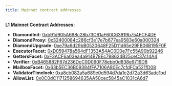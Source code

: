 ```yaml
---
title: Mainnet contract addresses
---
```


**L1 Mainnet Contract Addresses:**

- **DiamondInit:** [0xb91d905A698c28b73C61aF60C63919b754FCF4DE](https://etherscan.io/address/0xb91d905A698c28b73C61aF60C63919b754FCF4DE#code)
- **DiamondProxy:** [0x32400084c286cf3e17e7b677ea9583e60a000324](https://etherscan.io/address/0x32400084c286cf3e17e7b677ea9583e60a000324#code)
- **DiamondUpgrade:** [0xe79a6d29bB0520648F25D11d65e29FB06B195F0F](https://etherscan.io/address/0xe79a6d29bB0520648F25D11d65e29FB06B195F0F#code)
- **ExecutorFacet:** [0xD059478a564dF1353A54AC0D0e7Fc55A90b92246](https://etherscan.io/address/0xD059478a564dF1353A54AC0D0e7Fc55A90b92246#code)
- **GettersFacet:** [0xF3ACF6a03ea4a914B78Ec788624B25ceC37c14A4](https://etherscan.io/address/0xF3ACF6a03ea4a914B78Ec788624B25ceC37c14A4#code)
- **Verifier:** [0xB465882F67d236DcC0D090F78ebb0d838e9719D8](https://etherscan.io/address/0xB465882F67d236DcC0D090F78ebb0d838e9719D8#code)
- **MailboxFacet:** [0x63b5EC36B09384fFA7106A80Ec7cfdFCa521fD08](https://etherscan.io/address/0x63b5EC36B09384fFA7106A80Ec7cfdFCa521fD08#code)
- **ValidatorTimelock:** [0xa8cb082a5a689e0d594d7da1e2d72a3d63adc1bd](https://etherscan.io/address/0xa8cb082a5a689e0d594d7da1e2d72a3d63adc1bd#code)
- **AllowList:** [0x0C0dC1171258694635AA50cec5845aC1031cA6d7](https://etherscan.io/address/0x0C0dC1171258694635AA50cec5845aC1031cA6d7#code)
